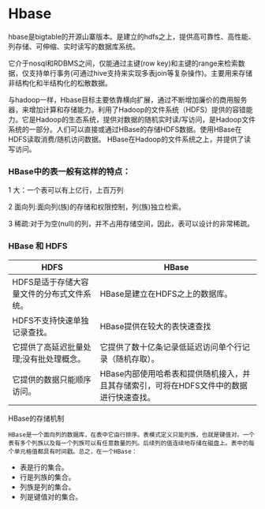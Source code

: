 # Hbase

hbase是bigtable的开源山寨版本。是建立的hdfs之上，提供高可靠性、高性能、列存储、可伸缩、实时读写的数据库系统。

它介于nosql和RDBMS之间，仅能通过主键(row key)和主键的range来检索数据，仅支持单行事务(可通过hive支持来实现多表join等复杂操作)。主要用来存储非结构化和半结构化的松散数据。

与hadoop一样，Hbase目标主要依靠横向扩展，通过不断增加廉价的商用服务器，来增加计算和存储能力。利用了Hadoop的文件系统（HDFS）提供的容错能力。它是Hadoop的生态系统，提供对数据的随机实时读/写访问，是Hadoop文件系统的一部分。人们可以直接或通过HBase的存储HDFS数据。使用HBase在HDFS读取消费/随机访问数据。 HBase在Hadoop的文件系统之上，并提供了读写访问。

### HBase中的表一般有这样的特点：

1 大：一个表可以有上亿行，上百万列

2 面向列:面向列(族)的存储和权限控制，列(族)独立检索。

3 稀疏:对于为空(null)的列，并不占用存储空间，因此，表可以设计的非常稀疏。

### HBase 和 HDFS

| HDFS                                       | HBase                                                        |
| ------------------------------------------ | ------------------------------------------------------------ |
| HDFS是适于存储大容量文件的分布式文件系统。 | HBase是建立在HDFS之上的数据库。                              |
| HDFS不支持快速单独记录查找。               | HBase提供在较大的表快速查找                                  |
| 它提供了高延迟批量处理;没有批处理概念。    | 它提供了数十亿条记录低延迟访问单个行记录（随机存取）。       |
| 它提供的数据只能顺序访问。                 | HBase内部使用哈希表和提供随机接入，并且其存储索引，可将在HDFS文件中的数据进行快速查找。 |

 HBase的存储机制

 	HBase是一个面向列的数据库，在表中它由行排序。表模式定义只能列族，也就是键值对。一个表有多个列族以及每一个列族可以有任意数量的列。后续列的值连续地存储在磁盘上。表中的每个单元格值都具有时间戳。总之，在一个HBase：

-  表是行的集合。
-  行是列族的集合。
-  列族是列的集合。
-  列是键值对的集合。

 